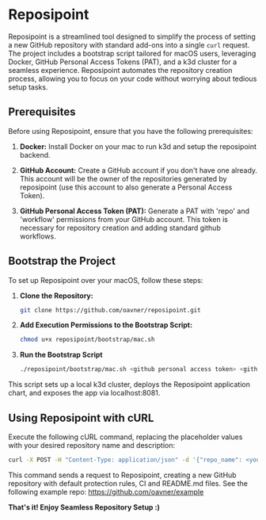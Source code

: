 # Reposipoint

Reposipoint is a streamlined tool designed to simplify the process of setting a new GitHub repository with standard add-ons into a single `curl` request. The project includes a bootstrap script tailored for macOS users, leveraging Docker, GitHub Personal Access Tokens (PAT), and a k3d cluster for a seamless experience.
Reposipoint automates the repository creation process, allowing you to focus on your code without worrying about tedious setup tasks. 

## Prerequisites

Before using Reposipoint, ensure that you have the following prerequisites:


1. **Docker:** Install Docker on your mac to run k3d and setup the reposipoint backend.

2. **GitHub Account:** Create a GitHub account if you don't have one already. This account will be the owner of the repositories generated by reposipoint (use this account to also generate a Personal Access Token). 

3. **GitHub Personal Access Token (PAT):** Generate a PAT with 'repo' and 'workflow' permissions from your GitHub account. This token is necessary for repository creation and adding standard github workflows.

## Bootstrap the Project

To set up Reposipoint over your macOS, follow these steps:

1. **Clone the Repository:**
   ```bash
   git clone https://github.com/oavner/reposipoint.git
2. **Add Execution Permissions to the Bootstrap Script:**
   ```bash
   chmod u+x reposipoint/bootstrap/mac.sh
3. **Run the Bootstrap Script** 
   ```bash
   ./reposipoint/bootstrap/mac.sh <github personal access token> <github owner>

This script sets up a local k3d cluster, deploys the Reposipoint application chart, and exposes the app via localhost:8081.



## Using Reposipoint with cURL

Execute the following cURL command, replacing the placeholder values with your desired repository name and description:
   ```bash
   curl -X POST -H "Content-Type: application/json" -d '{"repo_name": <your repo name>, "description": <short description>}' http://localhost:8081/create
```
This command sends a request to Reposipoint, creating a new GitHub repository with default protection rules, CI and README.md files. See the following example repo: https://github.com/oavner/example

**That's it!  Enjoy Seamless Repository Setup  :)**  

